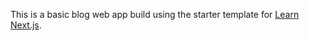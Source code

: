 This is a basic blog web app build using the starter template for [Learn Next.js](https://nextjs.org/learn).
